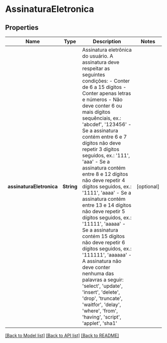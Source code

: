# AssinaturaEletronica

## Properties
Name | Type | Description | Notes
------------ | ------------- | ------------- | -------------
**assinaturaEletronica** | **String** | Assinatura eletrônica do usuário.  A assinatura deve respeitar as seguintes condições: - Conter de 6 a 15 dígitos - Conter apenas letras e números - Não deve conter 6 ou mais dígitos sequênciais, ex.: &#39;abcdef&#39;, &#39;123456&#39; - Se a assinatura contém entre 6 e 7 dígitos não deve repetir 3 dígitos seguidos, ex.: &#39;111&#39;, &#39;aaa&#39; - Se a assinatura contém entre 8 e 12 dígitos não deve repetir 4 dígitos seguidos, ex.: &#39;1111&#39;, &#39;aaaa&#39; - Se a assinatura contém entre 13 e 14 dígitos não deve repetir 5 dígitos seguidos, ex.: &#39;11111&#39;, &#39;aaaaa&#39; - Se a assinatura contém 15 dígitos não deve repetir 6 dígitos seguidos, ex.: &#39;111111&#39;, &#39;aaaaaa&#39; - A assinatura não deve conter nenhuma das palavras a seguir:      &#39;select&#39;, &#39;update&#39;, &#39;insert&#39;, &#39;delete&#39;, &#39;drop&#39;, &#39;truncate&#39;, &#39;waitfor&#39;, &#39;delay&#39;, &#39;where&#39;, &#39;from&#39;, &#39;having&#39;, &#39;script&#39;, &#39;applet&#39;, &#39;sha1&#39; | [optional] 

[[Back to Model list]](../README.md#documentation-for-models) [[Back to API list]](../README.md#documentation-for-api-endpoints) [[Back to README]](../README.md)


